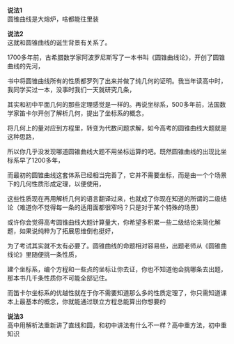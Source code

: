 **说法1**  
圆锥曲线是大熔炉，啥都能往里装  
  
**说法2**  
这就和圆锥曲线的诞生背景有关系了。  
  
1700多年前，古希腊数学家阿波罗尼斯写了一本书叫《圆锥曲线论》，开创了圆锥曲线的先河，  
  
书中将圆锥曲线所有的性质都罗列了出来并做了纯几何的证明。我当年读高中时，我同学买过一本，没事时我们一天就研究几条，  
  
其实和初中平面几何的那些定理感觉是一样的。再说坐标系，500多年前，法国数学家笛卡尔开创了解析几何，提出了坐标系的概念，  
  
将几何上的量对应到方程里，转变为代数问题求解，如今高考的圆锥曲线大题就是这种思路，  
  
所以你几乎没发现哪道圆锥曲线大题不用坐标运算的吧。既然圆锥曲线的出现比坐标系早了1200多年，  
  
而最初的圆锥曲线这套体系已经相当完善了，它并不需要坐标，而是由一个个场景下的几何性质形成定理，以便使用，  
  
这些性质现在再用解析几何的语言翻译过来，也就成了你现在知道的所谓的二级结论（难道你不觉得每一条的适用面都很窄吗？只是对于某个特殊的场景）  
  
或许你会觉得高考圆锥曲线大题计算量大，你希望多积累一些二级结论来简化解题，如果说纯粹为了拓展思维倒也挺好，  
  
为了考试其实就不太有必要了。圆锥曲线的命题相对容易些，出题老师从《圆锥曲线论》里随便挑一条性质，  
  
建个坐标系，编个方程和一些点的坐标让你去证，你也不知道他会挑哪条去出题，那本书几千条性质你不可能全部记住。  
  
而笛卡尔坐标系的优越性就在于你不需要知道那么多的性质定理了，你只需知道课本上最基本的概念，你就能通过联立方程总能算出你想要的  
  
**说法3**  
高中用解析法重新讲了直线和圆，和初中讲法有什么不一样？高中重方法，初中重知识  
